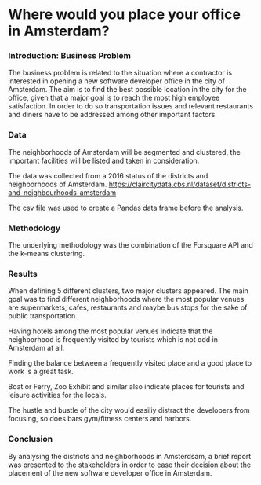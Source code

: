 # Where would you place your office in Amsterdam?

### Introduction: Business Problem

The business problem is related to the situation where a contractor is interested in opening a new software developer office in the city of Amsterdam. The aim is to find the best possible location in the city for the office, given that a major goal is to reach the most high employee satisfaction. In order to do so transportation issues and relevant restaurants and diners have to be addressed among other important factors.

### Data

The neighborhoods of Amsterdam will be segmented and clustered, the important facilities will be listed and taken in consideration.

The data was collected from a 2016 status of the districts and neighborhoods of Amsterdam.
https://claircitydata.cbs.nl/dataset/districts-and-neighbourhoods-amsterdam

The csv file was used to create a Pandas data frame before the analysis.

### Methodology

The underlying methodology was the combination of the Forsquare API and the k-means clustering. 

### Results

When defining 5 different clusters, two major clusters appeared. The main goal was to find different neighborhoods where the most popular venues are supermarkets, cafes, restaurants and maybe bus stops for the sake of public transportation.

Having hotels among the most popular venues indicate that the neighborhood is frequently visited by tourists which is not odd in Amsterdam at all.

Finding the balance between a frequently visited place and a good place to work is a great task.

Boat or Ferry, Zoo Exhibit and similar also indicate places for tourists and leisure activities for the locals.

The hustle and bustle of the city would easiliy distract the developers from focusing, so does bars gym/fitness centers and harbors.

### Conclusion

By analysing the districts and neighborhoods in Amsterdsam, a brief report was presented to the stakeholders in order to ease their decision about the placement of the new software developer office in Amsterdam.
